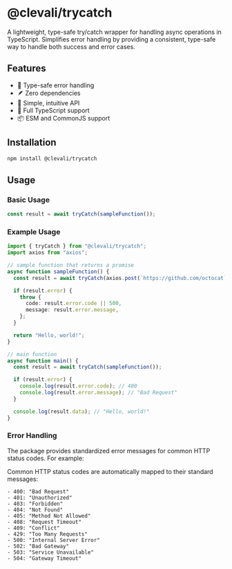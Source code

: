 # @clevali/trycatch

A lightweight, type-safe try/catch wrapper for handling async operations in TypeScript. Simplifies error handling by providing a consistent, type-safe way to handle both success and error cases.

## Features

- 🎯 Type-safe error handling
- 🪶 Zero dependencies
- 💫 Simple, intuitive API
- 📘 Full TypeScript support
- 📦 ESM and CommonJS support

## Installation

```bash
npm install @clevali/trycatch
```

## Usage

### Basic Usage

```typescript
const result = await tryCatch(sampleFunction());
```

### Example Usage

```typescript
import { tryCatch } from "@clevali/trycatch";
import axios from "axios";

// sample function that returns a promise
async function sampleFunction() {
  const result = await tryCatch(axios.post(`https://github.com/octocat`));

  if (result.error) {
    throw {
      code: result.error.code || 500,
      message: result.error.message,
    };
  }

  return "Hello, world!";
}

// main function
async function main() {
  const result = await tryCatch(sampleFunction());

  if (result.error) {
    console.log(result.error.code); // 400
    console.log(result.error.message); // "Bad Request"
  }

  console.log(result.data); // "Hello, world!"
}
```

### Error Handling

The package provides standardized error messages for common HTTP status codes. For example:

Common HTTP status codes are automatically mapped to their standard messages:

```
- 400: "Bad Request"
- 401: "Unauthorized"
- 403: "Forbidden"
- 404: "Not Found"
- 405: "Method Not Allowed"
- 408: "Request Timeout"
- 409: "Conflict"
- 429: "Too Many Requests"
- 500: "Internal Server Error"
- 502: "Bad Gateway"
- 503: "Service Unavailable"
- 504: "Gateway Timeout"
```
